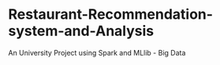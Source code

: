 # Restaurant-Recommendation-system-and-Analysis
An University Project using Spark and MLlib - Big Data
